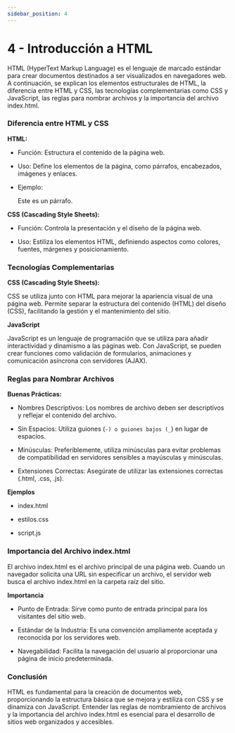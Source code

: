 ```yaml
---
sidebar_position: 4
---
```


# 4 - Introducción a HTML

HTML (HyperText Markup Language) es el lenguaje de marcado estándar para crear documentos destinados a ser visualizados en navegadores web. A continuación, se explican los elementos estructurales de HTML, la diferencia entre HTML y CSS, las tecnologías complementarias como CSS y JavaScript, las reglas para nombrar archivos y la importancia del archivo index.html.


### Diferencia entre HTML y CSS

**HTML:**

-   Función: Estructura el contenido de la página web.

-   Uso: Define los elementos de la página, como párrafos, encabezados, imágenes y enlaces.

-   Ejemplo: <p>Este es un párrafo.</p>

**CSS (Cascading Style Sheets):**

-   Función: Controla la presentación y el diseño de la página web.

-   Uso: Estiliza los elementos HTML, definiendo aspectos como colores, fuentes, márgenes y posicionamiento.


### Tecnologías Complementarias

**CSS (Cascading Style Sheets):**

CSS se utiliza junto con HTML para mejorar la apariencia visual de una página web. Permite separar la estructura del contenido (HTML) del diseño (CSS), facilitando la gestión y el mantenimiento del sitio.

**JavaScript**

JavaScript es un lenguaje de programación que se utiliza para añadir interactividad y dinamismo a las páginas web. Con JavaScript, se pueden crear funciones como validación de formularios, animaciones y comunicación asíncrona con servidores (AJAX).


### Reglas para Nombrar Archivos

**Buenas Prácticas:**

-   Nombres Descriptivos: Los nombres de archivo deben ser descriptivos y reflejar el contenido del archivo.

-   Sin Espacios: Utiliza guiones (`-) o guiones bajos (_`) en lugar de espacios.

-   Minúsculas: Preferiblemente, utiliza minúsculas para evitar problemas de compatibilidad en servidores sensibles a   mayúsculas y minúsculas.

-   Extensiones Correctas: Asegúrate de utilizar las extensiones correctas (.html, .css, .js).

**Ejemplos**

-   index.html

-   estilos.css

-   script.js


### Importancia del Archivo index.html

El archivo index.html es el archivo principal de una página web. Cuando un navegador solicita una URL sin especificar un archivo, el servidor web busca el archivo index.html en la carpeta raíz del sitio.

**Importancia**

-   Punto de Entrada: Sirve como punto de entrada principal para los visitantes del sitio web.

-   Estándar de la Industria: Es una convención ampliamente aceptada y reconocida por los servidores web.

-   Navegabilidad: Facilita la navegación del usuario al proporcionar una página de inicio predeterminada.

### Conclusión

HTML es fundamental para la creación de documentos web, proporcionando la estructura básica que se mejora y estiliza con CSS y se dinamiza con JavaScript. Entender las reglas de nombramiento de archivos y la importancia del archivo index.html es esencial para el desarrollo de sitios web organizados y accesibles.